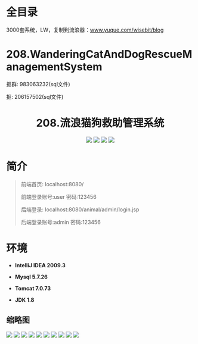 # 全目录

3000套系统，LW，复制到流浪器：www.yuque.com/wisebit/blog

# 208.WanderingCatAndDogRescueManagementSystem

<p>抠群: 983063232(sql文件)</p>
<p>抠: 206157502(sql文件)</p>

<p><h1 align="center">208.流浪猫狗救助管理系统</h1></p>



<p align="center">
	<img src="https://img.shields.io/badge/jdk-1.8-orange.svg"/>
    <img src="https://img.shields.io/badge/spring-5.x-lightgrey.svg"/>
    <img src="https://img.shields.io/badge/springmvc-3.x-blue.svg"/>
    <img src="https://img.shields.io/badge/mybatis-5.x-yellow.svg"/>
</p>

# 简介
>
> 
>
> 前端首页: localhost:8080/
> 
> 前端登录账号:user 密码:123456
> 
> 后端登录: localhost:8080/animal/admin/login.jsp
> 
> 后端登录账号:admin 密码:123456




# 环境

- <b>IntelliJ IDEA 2009.3</b>

- <b>Mysql 5.7.26</b>

- <b>Tomcat 7.0.73</b>

- <b>JDK 1.8</b>




## 缩略图

![](https://bitwise.oss-cn-heyuan.aliyuncs.com/2024/9/10/53f23cd1-fa42-499e-9a31-b3dc455514cb.png)
![](https://bitwise.oss-cn-heyuan.aliyuncs.com/2024/9/10/af4f3264-bcec-47c9-9999-b3ed2ec1e7e0.png)
![](https://bitwise.oss-cn-heyuan.aliyuncs.com/2024/9/10/ffb77409-9e76-497f-8213-11940e124143.png)
![](https://bitwise.oss-cn-heyuan.aliyuncs.com/2024/9/10/093460f2-190e-415b-a856-9933f27d143d.png)
![](https://bitwise.oss-cn-heyuan.aliyuncs.com/2024/9/10/32096b77-717c-4fae-b9e4-d64cbb01e2bd.png)
![](https://bitwise.oss-cn-heyuan.aliyuncs.com/2024/9/10/aadaff2c-e700-42b9-b8d1-d0d8c8ba080a.png)
![](https://bitwise.oss-cn-heyuan.aliyuncs.com/2024/9/10/bc95a44a-143d-4383-b444-4986d3ff6bb0.png)
![](https://bitwise.oss-cn-heyuan.aliyuncs.com/2024/9/10/d5d6bad8-f103-4fda-90cb-e931bb97d04a.png)
![](https://bitwise.oss-cn-heyuan.aliyuncs.com/2024/9/10/7050db6f-2899-402a-b410-b6455fa1aa1e.png)
![](https://bitwise.oss-cn-heyuan.aliyuncs.com/2024/9/10/8f2f821f-48f8-4887-80d4-58121ab14ffc.png)

